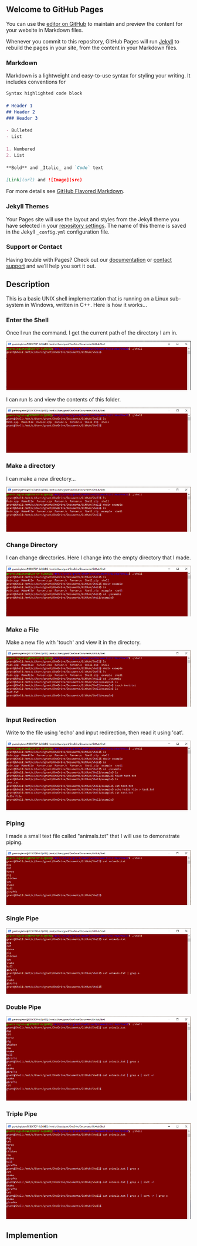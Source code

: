 ## Welcome to GitHub Pages

You can use the [editor on GitHub](https://github.com/grantsingleton/UNIX-shell/edit/master/index.md) to maintain and preview the content for your website in Markdown files.

Whenever you commit to this repository, GitHub Pages will run [Jekyll](https://jekyllrb.com/) to rebuild the pages in your site, from the content in your Markdown files.

### Markdown

Markdown is a lightweight and easy-to-use syntax for styling your writing. It includes conventions for

```markdown
Syntax highlighted code block

# Header 1
## Header 2
### Header 3

- Bulleted
- List

1. Numbered
2. List

**Bold** and _Italic_ and `Code` text

[Link](url) and ![Image](src)
```

For more details see [GitHub Flavored Markdown](https://guides.github.com/features/mastering-markdown/).

### Jekyll Themes

Your Pages site will use the layout and styles from the Jekyll theme you have selected in your [repository settings](https://github.com/grantsingleton/UNIX-shell/settings). The name of this theme is saved in the Jekyll `_config.yml` configuration file.

### Support or Contact

Having trouble with Pages? Check out our [documentation](https://help.github.com/categories/github-pages-basics/) or [contact support](https://github.com/contact) and we’ll help you sort it out.

## Description
This is a basic UNIX shell implementation that is running on a Linux sub-system in Windows, written in C++. Here is how it works...

### Enter the Shell
Once I run the command. I get the current path of the directory I am in.

![shell-1](./images/shell-1.PNG)

I can run ls and view the contents of this folder. 

![shell-1](./images/shell-2.PNG)

### Make a directory
I can make a new directory...

![shell-1](./images/shell-3.PNG)

### Change Directory
I can change directories. Here I change into the empty directory that I made. 

![shell-1](./images/shell-4.PNG)

### Make a File
Make a new file with 'touch' and view it in the directory.

![shell-1](./images/shell-5.PNG)

### Input Redirection
Write to the file using 'echo' and input redirection, then read it using 'cat'.

![shell-1](./images/shell-6.PNG)

### Piping
I made a small text file called "animals.txt" that I will use to demonstrate piping. 

![shell-1](./images/shell-7.PNG)

### Single Pipe

![shell-1](./images/shell-8.PNG)

### Double Pipe

![shell-1](./images/shell-9.PNG)

### Triple Pipe

![shell-1](./images/shell-10.PNG)

## Implemention 
